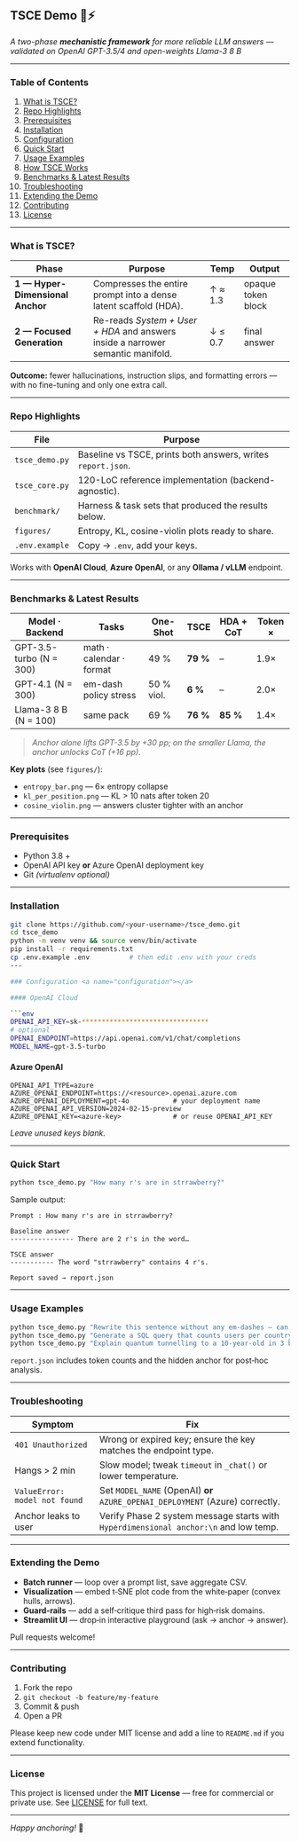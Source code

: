 ## TSCE Demo 🧠⚡
*A two-phase **mechanistic framework** for more reliable LLM answers — validated on OpenAI GPT-3.5/4 and open-weights Llama-3 8 B*

---

### Table of Contents
1. [What is TSCE?](#what-is-tsce)
2. [Repo Highlights](#repo-highlights)
3. [Prerequisites](#prerequisites)
4. [Installation](#installation)
5. [Configuration](#configuration)
6. [Quick Start](#quick-start)
7. [Usage Examples](#usage-examples)
8. [How TSCE Works](#how-tsce-works)
9. [Benchmarks & Latest Results](#benchmarks--latest-results)
10. [Troubleshooting](#troubleshooting)
11. [Extending the Demo](#extending-the-demo)
12. [Contributing](#contributing)
13. [License](#license)

---

### What is TSCE? <a name="what-is-tsce"></a>

| Phase | Purpose | Temp | Output |
|-------|---------|------|--------|
| **1 — Hyper-Dimensional Anchor** | Compresses the entire prompt into a dense latent scaffold (HDA). | ↑ ≈ 1.3 | opaque token block |
| **2 — Focused Generation** | Re-reads *System + User + HDA* and answers inside a narrower semantic manifold. | ↓ ≤ 0.7 | final answer |

**Outcome:** fewer hallucinations, instruction slips, and formatting errors — with no fine-tuning and only one extra call.

---

### Repo Highlights <a name="repo-highlights"></a>

| File | Purpose |
|------|---------|
| `tsce_demo.py` | Baseline vs TSCE, prints both answers, writes `report.json`. |
| `tsce_core.py` | 120-LoC reference implementation (backend-agnostic). |
| `benchmark/` | Harness & task sets that produced the results below. |
| `figures/` | Entropy, KL, cosine-violin plots ready to share. |
| `.env.example` | Copy → `.env`, add your keys. |

Works with **OpenAI Cloud**, **Azure OpenAI**, or any **Ollama / vLLM** endpoint.

---

### Benchmarks & Latest Results <a name="benchmarks--latest-results"></a>

| Model · Backend | Tasks | One-Shot | **TSCE** | **HDA + CoT** | Token × |
|-----------------|-------|----------|----------|---------------|---------|
| GPT-3.5-turbo (N = 300) | math · calendar · format | 49 % | **79 %** | – | 1.9× |
| GPT-4.1 (N = 300) | em-dash policy stress | 50 % viol. | **6 %** | – | 2.0× |
| Llama-3 8 B (N = 100) | same pack | 69 % | **76 %** | **85 %** | 1.4× |

> *Anchor alone lifts GPT-3.5 by +30 pp; on the smaller Llama, the anchor unlocks CoT (+16 pp).*

**Key plots** (see `figures/`):  
* `entropy_bar.png` — 6× entropy collapse  
* `kl_per_position.png` — KL > 10 nats after token 20  
* `cosine_violin.png` — answers cluster tighter with an anchor

---

### Prerequisites <a name="prerequisites"></a>

* Python 3.8 +
* OpenAI API key **or** Azure OpenAI deployment key
* Git *(virtualenv optional)*

---

### Installation <a name="installation"></a>

```bash
git clone https://github.com/<your-username>/tsce_demo.git
cd tsce_demo
python -m venv venv && source venv/bin/activate
pip install -r requirements.txt
cp .env.example .env          # then edit .env with your creds
---

### Configuration <a name="configuration"></a>

#### OpenAI Cloud

```env
OPENAI_API_KEY=sk-********************************
# optional
OPENAI_ENDPOINT=https://api.openai.com/v1/chat/completions
MODEL_NAME=gpt-3.5-turbo
```

#### Azure OpenAI

```env
OPENAI_API_TYPE=azure
AZURE_OPENAI_ENDPOINT=https://<resource>.openai.azure.com
AZURE_OPENAI_DEPLOYMENT=gpt-4o           # your deployment name
AZURE_OPENAI_API_VERSION=2024-02-15-preview
AZURE_OPENAI_KEY=<azure-key>             # or reuse OPENAI_API_KEY
```

*Leave unused keys blank.*

---

### Quick Start <a name="quick-start"></a>

```bash
python tsce_demo.py "How many r's are in strrawberry?"
```

Sample output:

```
Prompt : How many r's are in strrawberry?

Baseline answer
---------------- There are 2 r's in the word…

TSCE answer
----------- The word "strrawberry" contains 4 r's.

Report saved → report.json
```

---

### Usage Examples <a name="usage-examples"></a>

```bash
python tsce_demo.py "Rewrite this sentence without any em-dashes — can you?"
python tsce_demo.py "Generate a SQL query that counts users per country."
python tsce_demo.py "Explain quantum tunnelling to a 10‑year‑old in 3 bullet points."
```

`report.json` includes token counts and the hidden anchor for post‑hoc analysis.

---

### Troubleshooting <a name="troubleshooting"></a>

| Symptom | Fix |
|---------|-----|
| `401 Unauthorized` | Wrong or expired key; ensure the key matches the endpoint type. |
| Hangs > 2 min | Slow model; tweak `timeout` in `_chat()` or lower temperature. |
| `ValueError: model not found` | Set `MODEL_NAME` (OpenAI) **or** `AZURE_OPENAI_DEPLOYMENT` (Azure) correctly. |
| Anchor leaks to user | Verify Phase 2 system message starts with `Hyperdimensional anchor:\n` and low temp. |

---

### Extending the Demo <a name="extending-the-demo"></a>

* **Batch runner** — loop over a prompt list, save aggregate CSV.  
* **Visualization** — embed t‑SNE plot code from the white‑paper (convex hulls, arrows).  
* **Guard‑rails** — add a self‑critique third pass for high‑risk domains.  
* **Streamlit UI** — drop‑in interactive playground (ask → anchor → answer).  

Pull requests welcome!

---

### Contributing <a name="contributing"></a>

1. Fork the repo  
2. `git checkout -b feature/my-feature`  
3. Commit & push  
4. Open a PR

Please keep new code under MIT license and add a line to `README.md` if you extend functionality.

---

### License <a name="license"></a>

This project is licensed under the **MIT License** — free for commercial or private use.  See [LICENSE](./LICENSE) for full text.

---

*Happy anchoring!* 🚀
